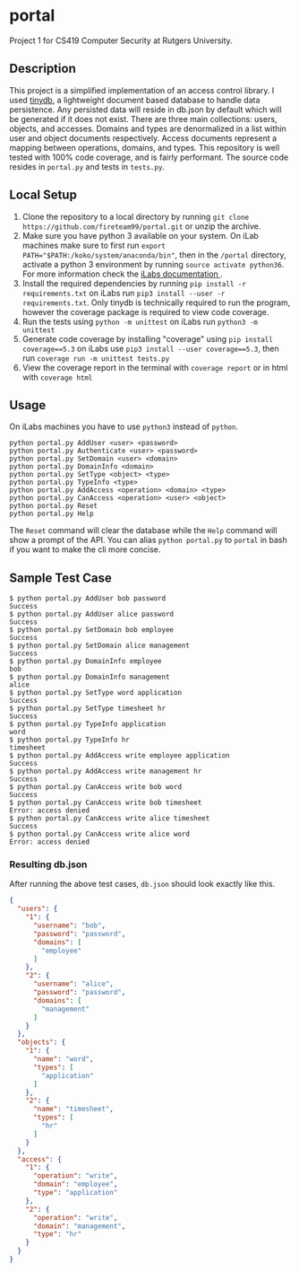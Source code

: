 # portal
Project 1 for CS419 Computer Security at Rutgers University.

## Description
This project is a simplified implementation of an access control library. I used [tinydb](https://tinydb.readthedocs.io/en/latest/), a lightweight document based database to handle data persistence. Any persisted data will reside in db.json by default which will be generated if it does not exist. There are three main collections: users, objects, and accesses. Domains and types are denormalized in a list within user and object documents respectively. Access documents represent a mapping between operations, domains, and types. This repository is well tested with 100% code coverage, and is fairly performant. The source code resides in `portal.py` and tests in `tests.py`.

## Local Setup
1. Clone the repository to a local directory by running `git clone https://github.com/fireteam99/portal.git` or unzip the archive.
2. Make sure you have python 3 available on your system. On iLab machines make sure to first run `export PATH="$PATH:/koko/system/anaconda/bin"`, then in the `/portal` directory, activate a python 3 environment by running `source activate python36`. For more information check the [iLabs documentation ](https://resources.cs.rutgers.edu/docs/using-python-on-cs-linux-machines/).
3. Install the required dependencies by running `pip install -r requirements.txt` on iLabs run `pip3 install --user -r requirements.txt`. Only tinydb is technically required to run the program, however the coverage package is required to view code coverage.
4. Run the tests using `python -m unittest` on iLabs run `python3 -m unittest`
5. Generate code coverage by installing "coverage" using `pip install coverage==5.3` on iLabs use `pip3 install --user coverage==5.3`, then run `coverage run -m unittest tests.py`
6. View the coverage report in the terminal with `coverage report` or in html with `coverage html`

## Usage
On iLabs machines you have to use `python3` instead of `python`.
```shell script
python portal.py AddUser <user> <password>
python portal.py Authenticate <user> <password>
python portal.py SetDomain <user> <domain>
python portal.py DomainInfo <domain>
python portal.py SetType <object> <type>
python portal.py TypeInfo <type>
python portal.py AddAccess <operation> <domain> <type>
python portal.py CanAccess <operation> <user> <object>
python portal.py Reset
python portal.py Help
```
The `Reset` command will clear the database while the `Help` command will show a prompt of the API.
You can alias `python portal.py` to `portal` in bash if you want to make the cli more concise.

## Sample Test Case
```shell script
$ python portal.py AddUser bob password
Success
$ python portal.py AddUser alice password
Success
$ python portal.py SetDomain bob employee
Success
$ python portal.py SetDomain alice management
Success        
$ python portal.py DomainInfo employee
bob
$ python portal.py DomainInfo management
alice
$ python portal.py SetType word application
Success
$ python portal.py SetType timesheet hr
Success
$ python portal.py TypeInfo application
word
$ python portal.py TypeInfo hr
timesheet
$ python portal.py AddAccess write employee application
Success
$ python portal.py AddAccess write management hr
Success
$ python portal.py CanAccess write bob word
Success
$ python portal.py CanAccess write bob timesheet
Error: access denied
$ python portal.py CanAccess write alice timesheet
Success
$ python portal.py CanAccess write alice word
Error: access denied
```
### Resulting db.json
After running the above test cases, `db.json` should look exactly like this.
```json
{
  "users": {
    "1": {
      "username": "bob",
      "password": "password",
      "domains": [
        "employee"
      ]
    },
    "2": {
      "username": "alice",
      "password": "password",
      "domains": [
        "management"
      ]
    }
  },
  "objects": {
    "1": {
      "name": "word",
      "types": [
        "application"
      ]
    },
    "2": {
      "name": "timesheet",
      "types": [
        "hr"
      ]
    }
  },
  "access": {
    "1": {
      "operation": "write",
      "domain": "employee",
      "type": "application"
    },
    "2": {
      "operation": "write",
      "domain": "management",
      "type": "hr"
    }
  }
}
```
